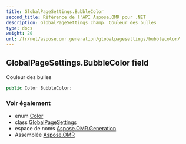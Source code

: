 ```yaml
---
title: GlobalPageSettings.BubbleColor
second_title: Référence de l'API Aspose.OMR pour .NET
description: GlobalPageSettings champ. Couleur des bulles
type: docs
weight: 20
url: /fr/net/aspose.omr.generation/globalpagesettings/bubblecolor/
---
```

## GlobalPageSettings.BubbleColor field

Couleur des bulles

```csharp
public Color BubbleColor;
```

### Voir également

* enum [Color](../../color/)
* class [GlobalPageSettings](../)
* espace de noms [Aspose.OMR.Generation](../../globalpagesettings/)
* Assemblée [Aspose.OMR](../../../)


